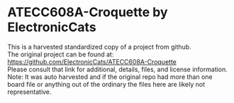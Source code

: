 
# ATECC608A-Croquette by ElectronicCats  
This is a harvested standardized copy of a project from github.  
The original project can be found at:  
https://github.com/ElectronicCats/ATECC608A-Croquette  
Please consult that link for additional, details, files, and license information.  
Note: It was auto harvested and if the original repo had more than one board file or anything out of the ordinary the files here are likely not representative.  
    